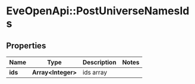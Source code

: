 # EveOpenApi::PostUniverseNamesIds

## Properties
Name | Type | Description | Notes
------------ | ------------- | ------------- | -------------
**ids** | **Array&lt;Integer&gt;** | ids array | 



